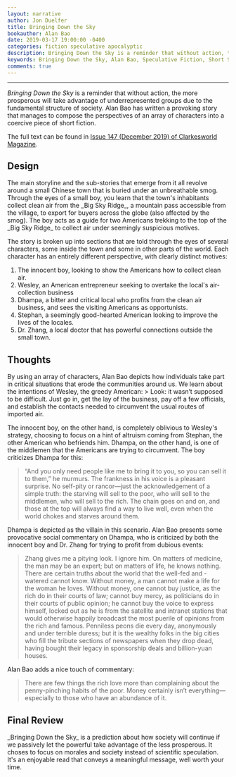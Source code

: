 ```yaml
---
layout: narrative
author: Jon Duelfer
title: Bringing Down the Sky
bookauthor: Alan Bao
date: 2019-03-17 19:00:00 -0400
categories: fiction speculative apocalyptic
description: Bringing Down the Sky is a reminder that without action, the more prosperous will take advantage of underrepresented groups due to the fundamental structure of society.
keywords: Bringing Down the Sky, Alan Bao, Speculative Fiction, Short Story, review
comments: true
---
```

<hr/>

_Bringing Down the Sky_ is a reminder that without action, the more prosperous will take advantage of underrepresented groups due to the fundamental structure of society. Alan Bao has written a provoking story that manages to compose the perspectives of an array of characters into a coercive piece of short fiction.

The full text can be found in [Issue 147 (December 2019) of Clarkesworld Magazine](http://clarkesworldmagazine.com/bao_12_18/).

<h2><strong>Design</strong></h2>
The main storyline and the sub-stories that emerge from it all revolve around a small Chinese town that is buried under an unbreathable smog. Through the eyes of a small boy, you learn that the town's inhabitants collect clean air from the _Big Sky Ridge_, a mountain pass accessible from the village, to export for buyers across the globe (also affected by the smog). The boy acts as a guide for two Americans trekking to the top of the _Big Sky Ridge_ to collect air under seemingly suspicious motives.

The story is broken up into sections that are told through the eyes of several characters, some inside the town and some in other parts of the world. Each character has an entirely different perspective, with clearly distinct motives:
1. The innocent boy, looking to show the Americans how to collect clean air.
2. Wesley, an American entrepreneur seeking to overtake the local's air-collection business
3. Dhampa, a bitter and critical local who profits from the clean air business, and sees the visiting Americans as opportunists.
4. Stephan, a seemingly good-hearted American looking to improve the lives of the locales.
5. Dr. Zhang, a local doctor that has powerful connections outside the small town.

<h2><strong>Thoughts</strong></h2>
By using an array of characters, Alan Bao depicts how individuals take part in critical situations that erode the communities around us. We learn about the intentions of Wesley, the greedy American:
> Look: it wasn’t supposed to be difficult. Just go in, get the lay of the business, pay off a few officials, and establish the contacts needed to circumvent the usual routes of imported air.

The innocent boy, on the other hand, is completely oblivious to Wesley's strategy, choosing to focus on a hint of altruism coming from Stephan, the other American who befriends him. Dhampa, on the other hand, is one of the middlemen that the Americans are trying to circumvent. The boy criticizes Dhampa for this:
> “And you only need people like me to bring it to you, so you can sell it to them,” he murmurs. The frankness in his voice is a pleasant surprise. No self-pity or rancor—just the acknowledgement of a simple truth: the starving will sell to the poor, who will sell to the middlemen, who will sell to the rich. The chain goes on and on, and those at the top will always find a way to live well, even when the world chokes and starves around them.

Dhampa is depicted as the villain in this scenario. Alan Bao presents some provocative social commentary on Dhampa, who is criticized by both the innocent boy and Dr. Zhang for trying to profit from dubious events:
> Zhang gives me a pitying look. I ignore him. On matters of medicine, the man may be an expert; but on matters of life, he knows nothing. There are certain truths about the world that the well-fed and -watered cannot know. Without money, a man cannot make a life for the woman he loves. Without money, one cannot buy justice, as the rich do in their courts of law; cannot buy mercy, as politicians do in their courts of public opinion; he cannot buy the voice to express himself, locked out as he is from the satellite and intranet stations that would otherwise happily broadcast the most puerile of opinions from the rich and famous. Penniless peons die every day, anonymously and under terrible duress; but it is the wealthy folks in the big cities who fill the tribute sections of newspapers when they drop dead, having bought their legacy in sponsorship deals and billion-yuan houses.

Alan Bao adds a nice touch of commentary:
> There are few things the rich love more than complaining about the penny-pinching habits of the poor. Money certainly isn’t everything—especially to those who have an abundance of it.

<h2><strong>Final Review</strong></h2>
_Bringing Down the Sky_ is a prediction about how society will continue if we passively let the powerful take advantage of the less prosperous. It choses to focus on morales and society instead of scientific speculation. It's an enjoyable read that conveys a meaningful message, well worth your time.